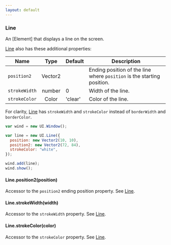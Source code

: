 ```yaml
---
layout: default
---
```


### Line

[Line]: #line

An [Element] that displays a line on the screen.

[Line] also has these additional properties:

| Name          |  Type   | Default | Description                                                            |
| ------------- | :-----: | ------- | ---------------------------------------------------------------------- |
| `position2`   | Vector2 |         | Ending position of the line where `position` is the starting position. |
| `strokeWidth` | number  | 0       | Width of the line.                                                     |
| `strokeColor` |  Color  | 'clear' | Color of the line.                                                     |

For clarity, [Line] has `strokeWidth` and `strokeColor` instead of `borderWidth` and `borderColor`.

```js
var wind = new UI.Window();

var line = new UI.Line({
  position: new Vector2(10, 10),
  position2: new Vector2(72, 84),
  strokeColor: "white",
});

wind.add(line);
wind.show();
```

#### Line.position2(position)

Accessor to the `position2` ending position property. See [Line].

#### Line.strokeWidth(width)

Accessor to the `strokeWidth` property. See [Line].

#### Line.strokeColor(color)

Accessor to the `strokeColor` property. See [Line].
